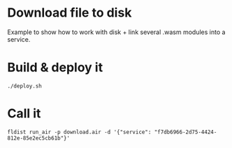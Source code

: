 # Download file to disk

Example to show how to work with disk + link several .wasm modules into a service.

# Build & deploy it
```shell
./deploy.sh
```

# Call it
```shell
fldist run_air -p download.air -d '{"service": "f7db6966-2d75-4424-812e-85e2ec5cb61b"}'
```
